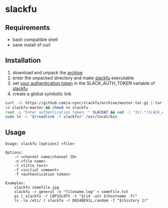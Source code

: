 # slackfu

## Requirements
 * bash compatible shell
 * sane install of curl

## Installation
 1. download and unpack the [archive](https://github.com/a-sync/slackfu/archive/master.tar.gz)
 2. enter the unpacked directory and make [slackfu](slackfu) executable
 3. set [your authentication token](https://api.slack.com/custom-integrations/legacy-tokens/) in the SLACK_AUTH_TOKEN variable of [slackfu](slackfu#L3)
 4. create a global symbolic link
```bash
curl -sL https://github.com/a-sync/slackfu/archive/master.tar.gz | tar xz
cd slackfu-master && chmod +x slackfu
read -p "Enter authentication token: " SLACKAT && sed -i "3s|.*|SLACK_AUTH_TOKEN=\"$SLACKAT\"|" slackfu
sudo ln -s "$(readlink -f slackfu)" /usr/local/bin
```

## Usage
```
Usage: slackfu [options] <file>

Options:
    -r <channel name|channel ID>
    -n <file name>
    -t <title text>
    -f <initial comment>
    -T <authentication token>

Examples:
    slackfu somefile.jpg
    slackfu -r general -n "filename.log" < somefile.txt
    ps | slackfu -r C8P15L0TV -t "$(id -un) $(hostname -f)"
    ls -la /etc/ | slackfu -r D024BE91L,random -f "$(history 1)"
```
